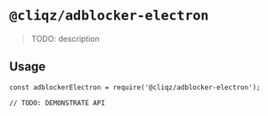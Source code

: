 # `@cliqz/adblocker-electron`

> TODO: description

## Usage

```
const adblockerElectron = require('@cliqz/adblocker-electron');

// TODO: DEMONSTRATE API
```
